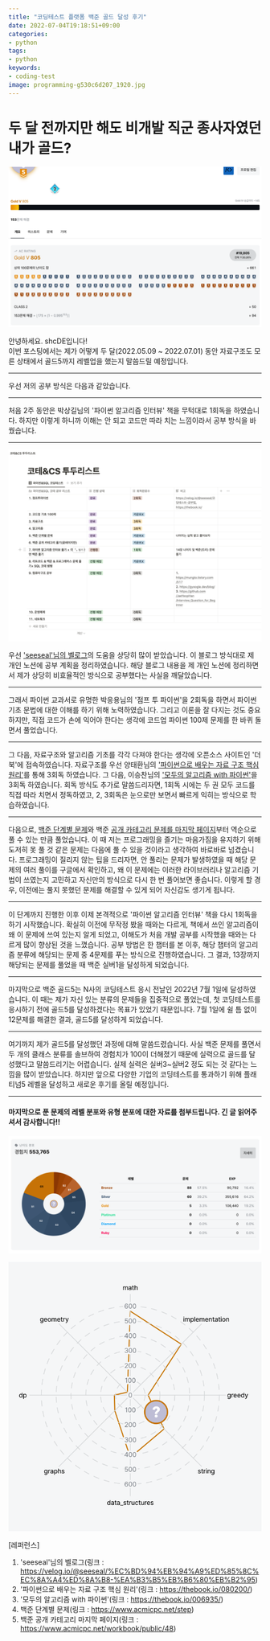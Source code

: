 ```yaml
---
title: "코딩테스트 플랫폼 백준 골드 달성 후기"
date: 2022-07-04T19:18:51+09:00
categories:
- python
tags:
- python
keywords:
- coding-test
image: programming-g530c6d207_1920.jpg
---
```


# 두 달 전까지만 해도 비개발 직군 종사자였던 내가 골드?


![백준인증](https://github.com/shcDE/pictures/blob/main/images_for_blog/%E1%84%80%E1%85%A9%E1%86%AF%E1%84%83%E1%85%B3%E1%84%8B%E1%85%B5%E1%86%AB%E1%84%8C%E1%85%B3%E1%86%BC%E1%84%89%E1%85%A3%E1%86%BA.png?raw=true)


안녕하세요. shcDE입니다!  
이번 포스팅에서는 제가 어떻게 두 달(2022.05.09 ~ 2022.07.01) 동안 자료구조도 모른 상태에서 골드5까지 레벨업을 했는지 말씀드릴 예정입니다.
_________________________________________________________________________________________________________________________________________________________________________


우선 저의 공부 방식은 다음과 같았습니다.
_________________________________________________________________________________________________________________________________________________________________________


처음 2주 동안은 박상길님의 '파이썬 알고리즘 인터뷰' 책을 무턱대로 1회독을 하였습니다. 하지만 이렇게 하니까 이해는 안 되고 코드만 따라 치는 느낌이라서 공부 방식을 바꿨습니다.
_________________________________________________________________________________________________________________________________________________________________________


![노션인증](https://github.com/shcDE/pictures/blob/main/images_for_blog/%E1%84%82%E1%85%A9%E1%84%89%E1%85%A7%E1%86%AB%E1%84%80%E1%85%A9%E1%86%BC%E1%84%87%E1%85%AE%E1%84%8B%E1%85%B5%E1%86%AB%E1%84%8C%E1%85%B3%E1%86%BC.png?raw=true)


우선 ['seeseal'님의 벨로그](https://velog.io/@seeseal/%EC%BD%94%EB%94%A9%ED%85%8C%EC%8A%A4%ED%8A%B8-%EA%B3%B5%EB%B6%80%EB%B2%95)의 도움을 상당히 많이 받았습니다. 이 블로그 방식대로 제 개인 노션에 공부 계획을 정리하였습니다. 해당 블로그 내용을 제 개인 노션에 정리하면서 제가 상당히 비효율적인 방식으로 공부했다는 사실을 깨달았습니다.
_________________________________________________________________________________________________________________________________________________________________________


그래서 파이썬 교과서로 유명한 박응용님의 '점프 투 파이썬'을 2회독을 하면서 파이썬 기초 문법에 대한 이해를 하기 위해 노력하였습니다. 그리고 이론을 잘 다지는 것도 중요하지만, 직접 코드가 손에 익어야 한다는 생각에 코드업 파이썬 100제 문제를 한 바퀴 돌면서 풀었습니다.
_________________________________________________________________________________________________________________________________________________________________________


그 다음, 자료구조와 알고리즘 기초를 각각 다져야 한다는 생각에 오픈소스 사이트인 '더 북'에 접속하였습니다. 자료구조를 우선 양태환님의 ['파이썬으로 배우는 자료 구조 핵심 원리'](https://thebook.io/080200/)를 통해 3회독 하였습니다. 그 다음, 이승찬님의 ['모두의 알고리즘 with 파이썬'](https://thebook.io/006935/)을 3회독 하였습니다. 회독 방식도 추가로 말씀드리자면, 1회독 시에는 두 권 모두 코드를 직접 따라 치면서 정독하였고, 2, 3회독은 눈으로만 보면서 빠르게 익히는 방식으로 학습하였습니다.
_________________________________________________________________________________________________________________________________________________________________________


다음으로, [백준 단계별 문제](https://www.acmicpc.net/step)와 백준 [공개 카테고리 문제를 마지막 페이지](https://www.acmicpc.net/workbook/public/48)부터 역순으로 풀 수 있는 만큼 풀었습니다. 이 때 저는 프로그래밍을 즐기는 마음가짐을 유지하기 위해 도저히 못 풀 것 같은 문제는 다음에 풀 수 있을 것이라고 생각하여 바로바로 넘겼습니다. 프로그래밍이 질리지 않는 팁을 드리자면, 안 풀리는 문제가 발생하였을 때 해당 문제의 여러 풀이를 구글에서 확인하고, 왜 이 문제에는 이러한 라이브러리나 알고리즘 기법이 쓰였는지 고민하고 자신만의 방식으로 다시 한 번 풀어보면 좋습니다. 이렇게 할 경우, 이전에는 풀지 못했던 문제를 해결할 수 있게 되어 자신감도 생기게 됩니다.
_________________________________________________________________________________________________________________________________________________________________________


이 단계까지 진행한 이후 이제 본격적으로 '파이썬 알고리즘 인터뷰' 책을 다시 1회독을 하기 시작했습니다. 확실히 이전에 무작정 봤을 때와는 다르게, 책에서 쓰인 알고리즘이 왜 이 문제에 쓰여 있는지 알게 되었고, 이해도가 처음 개발 공부를 시작했을 때와는 다르게 많이 향상된 것을 느꼈습니다. 공부 방법은 한 챕터를 본 이후, 해당 챕터의 알고리즘 분류에 해당되는 문제 중 4문제를 푸는 방식으로 진행하였습니다. 그 결과, 13장까지 해당되는 문제를 풀었을 때 백준 실버1을 달성하게 되었습니다.
_________________________________________________________________________________________________________________________________________________________________________


마지막으로 백준 골드5는 N사의 코딩테스트 응시 전날인 2022년 7월 1일에 달성하였습니다. 이 때는 제가 자신 있는 분류의 문제들을 집중적으로 풀었는데, 첫 코딩테스트를 응시하기 전에 골드5를 달성하겠다는 목표가 있었기 때문입니다. 7월 1일에 쉴 틈 없이 12문제를 해결한 결과, 골드5를 달성하게 되었습니다.
_________________________________________________________________________________________________________________________________________________________________________


여기까지 제가 골드5를 달성했던 과정에 대해 말씀드렸습니다. 사실 백준 문제를 풀면서 두 개의 클래스 분류를 솔브하여 경험치가 100이 더해졌기 때문에 실력으로 골드를 달성했다고 말씀드리기는 어렵습니다. 실제 실력은 실버3~실버2 정도 되는 것 같다는 느낌을 많이 받았습니다. 하지만 앞으로 다양한 기업의 코딩테스트를 통과하기 위해 플래티넘5 레벨을 달성하고 새로운 후기를 올릴 예정입니다.
_________________________________________________________________________________________________________________________________________________________________________


#### 마지막으로 푼 문제의 레벨 분포와 유형 분포에 대한 자료를 첨부드립니다. 긴 글 읽어주셔서 감사합니다!!


![레벨](https://github.com/shcDE/pictures/blob/main/images_for_blog/%E1%84%91%E1%85%AE%E1%86%AB_%E1%84%86%E1%85%AE%E1%86%AB%E1%84%8C%E1%85%A6_%E1%84%85%E1%85%A6%E1%84%87%E1%85%A6%E1%86%AF.png?raw=true)

![유형](https://github.com/shcDE/pictures/blob/main/images_for_blog/%E1%84%91%E1%85%AE%E1%86%AB_%E1%84%86%E1%85%AE%E1%86%AB%E1%84%8C%E1%85%A6_%E1%84%8B%E1%85%B2%E1%84%92%E1%85%A7%E1%86%BC.png?raw=true)

[레퍼런스]  
1. 'seeseal'님의 벨로그(링크 : <https://velog.io/@seeseal/%EC%BD%94%EB%94%A9%ED%85%8C%EC%8A%A4%ED%8A%B8-%EA%B3%B5%EB%B6%80%EB%B2%95>)  
2. '파이썬으로 배우는 자료 구조 핵심 원리'(링크 : <https://thebook.io/080200/>)  
3. '모두의 알고리즘 with 파이썬'(링크 : <https://thebook.io/006935/>)  
4. 백준 단계별 문제(링크 : <https://www.acmicpc.net/step>)  
5. 백준 공개 카테고리 마지막 페이지(링크 : <https://www.acmicpc.net/workbook/public/48>)
